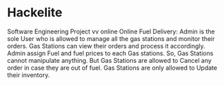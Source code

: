 # Hackelite
Software Engineering Project
vv
online
Online Fuel Delivery: Admin is the sole User who is allowed to manage all the gas stations and monitor their orders. Gas Stations can view their orders and process it accordingly. Admin assign Fuel and fuel prices to each Gas stations. So, Gas Stations cannot manipulate anything. But Gas Stations are allowed to Cancel any order in case they are out of fuel. Gas Stations are only allowed to Update their inventory.
